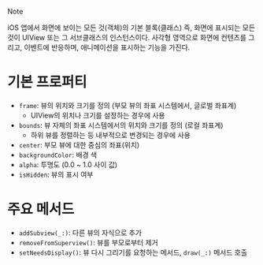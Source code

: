 > [!NOTE]
> iOS 앱에서 화면에 보이는 모든 것(객체)의 기본 블록(클래스)
> 즉, 화면에 표시되는 모든 것이 UIView 또는 그 서브클래스의 인스턴스이다.
> 사각형 영역으로 화면에 컨텐츠를 그리고, 이벤트에 반응하며, 애니메이션을 표시하는 기능을 가진다.

# 기본 프로퍼티
- `frame`: 뷰의 위치와 크기를 정의 (부모 뷰의 좌표 시스템에서, 글로벌 좌표계)
	- UIView의 위치나 크기를 설정하는 경우에 사용
- `bounds`: 뷰 자체의 좌표 시스템에서의 위치와 크기를 정의 (로컬 좌표계)
	- 하위 뷰를 정렬하는 등 내부적으로 변경되는 경우에 사용
- `center`: 부모 뷰에 대한 중심의 좌표(위치)
- `backgroundColor`: 배경 색
- `alpha`: 투명도 (0.0 ~ 1.0 사이 값)
- `isHidden`: 뷰의 표시 여부

# 주요 메서드
- `addSubview(_:)`: 다른 뷰의 자식으로 추가
- `removeFromSuperview()`: 뷰를 부모로부터 제거
- `setNeedsDisplay()`: 뷰 다시 그리기를 요청하는 메서드, `draw(_:)` 메서드 호출